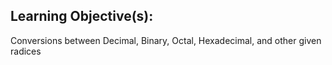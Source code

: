 ## Learning Objective(s):
Conversions between Decimal, Binary, Octal, Hexadecimal, and other given  
radices